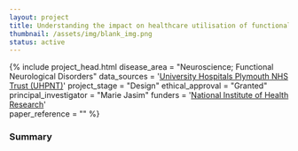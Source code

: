 ```yaml
---
layout: project
title: Understanding the impact on healthcare utilisation of functional neurological disorders
thumbnail: /assets/img/blank_img.png
status: active
---
```


{% include project_head.html 
disease_area = "Neuroscience; Functional Neurological Disorders"
data_sources = '<a href="https://www.plymouthhospitals.nhs.uk/">University Hospitals Plymouth NHS Trust (UHPNT)</a>'
project_stage = "Design"
ethical_approval = "Granted"
principal_investigator = "Marie Jasim"
funders = '<a href="https://local.nihr.ac.uk/lcrn/south-west-peninsula/">National Institute of Health Research</a>'  
paper_reference = ""
%}

### Summary

 
